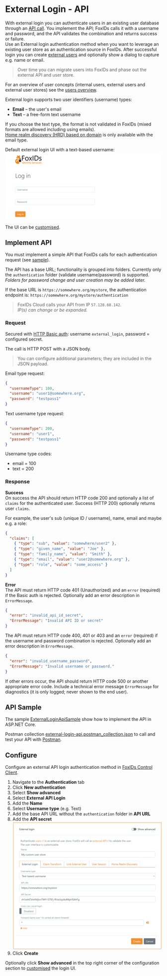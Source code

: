 # External Login - API

With external login you can authenticate users in an existing user database through an [API call](#implement-api). You implement the API; FoxIDs calls it with a username and password, and the API validates the combination and returns success or failure.  
Use an External login authentication method when you want to leverage an existing user store as an authentication source in FoxIDs. 
After successful login you can create [external users](users-external.md) and optionally show a dialog to capture e.g. name or email.

> Over time you can migrate users into FoxIDs and phase out the external API and user store.

For an overview of user concepts (internal users, external users and external user stores) see the [users overview](users.md).

External login supports two user identifiers (username) types:
- **Email** – the user's email
- **Text** – a free-form text username

If you choose the text type, the format is not validated in FoxIDs (mixed formats are allowed including using emails).  
[Home realm discovery (HRD) based on domain](login.md#home-realm-discovery-hrd) is only available with the email type.

Default external login UI with a text-based username:  
![External login UI](images/configure-external-login-ui.png)

The UI can be [customised](customisation.md).

## Implement API
You must implement a simple API that FoxIDs calls for each authentication request (see [sample](#api-sample)).

The API has a base URL; functionality is grouped into folders. Currently only the `authentication` folder (validate username/password) is supported.  
*Folders for password change and user creation may be added later.*

If the base URL is `https://somewhere.org/mystore`, the authentication endpoint is: `https://somewhere.org/mystore/authentication`

> FoxIDs Cloud calls your API from IP `57.128.60.142`.  
> *IP(s) can change or be expanded.*

### Request
Secured with [HTTP Basic auth](https://datatracker.ietf.org/doc/html/rfc6749#section-2.3.1): username `external_login`, password = configured secret.

The call is HTTP POST with a JSON body.

> You can configure additional parameters; they are included in the JSON payload.

Email type request:
```json
{
  "usernameType": 100,
  "username": "user1@somewhere.org",
  "password": "testpass1"
}
```

Text username type request:
```json
{
  "usernameType": 200,
  "username": "user1",
  "password": "testpass1"
}
```

Username type codes:
- email = 100
- text = 200

### Response
**Success**  
On success the API should return HTTP code 200 and optionally a list of `claims` for the authenticated user.
Success (HTTP 200) optionally returns user `claims`.

For example, the user's sub (unique ID / username), name, email and maybe e.g. a role:
```JSON
{
  "claims": [
    { "type": "sub", "value": "somewhere/user2" },
    { "type": "given_name", "value": "Joe" },
    { "type": "family_name", "value": "Smith" },
    { "type": "email", "value": "user2@somewhere.org" },
    { "type": "role", "value": "some_access" }
  ]
}
```

**Error**  
The API must return HTTP code 401 (Unauthorized) and an `error` (required) if the Basic auth is rejected. Optionally add an error description in `ErrorMessage`.
```JSON
{
  "error": "invalid_api_id_secret",
  "ErrorMessage": "Invalid API ID or secret"
}
```

The API must return HTTP code 400, 401 or 403 and an `error` (required) if the username and password combination is rejected. Optionally add an error description in `ErrorMessage`.
```JSON
{
  "error": "invalid_username_password",
  "ErrorMessage": "Invalid username or password."
}
```

If other errors occur, the API should return HTTP code 500 or another appropriate error code. Include a technical error message `ErrorMessage` for diagnostics (it is only logged; never shown to the end user).

## API Sample
The sample [ExternalLoginApiSample](https://github.com/ITfoxtec/FoxIDs.Samples/tree/main/src/ExternalLoginApiSample) show how to implement the API in ASP.NET Core.

Postman collection [external-login-api.postman_collection.json](https://github.com/ITfoxtec/FoxIDs.Samples/tree/main/src/ExternalLoginApiSample/external-login-api.postman_collection.json) to call and test your API with [Postman](https://www.postman.com/downloads/).

## Configure 
Configure an external API login authentication method in [FoxIDs Control Client](control.md#foxids-control-client).

 1. Navigate to the **Authentication** tab
 2. Click **New authentication**
 3. Select **Show advanced**
 4. Select **External API Login**
 5. Add the **Name**
 6. Select **Username type** (e.g. Text)
 7. Add the base API URL without the `authentication` folder in **API URL**
 8. Add the **API secret**
    ![Configure an external login authentication method](images/configure-external-login-config.png)
 9. Click **Create**

 Optionally click **Show advanced** in the top right corner of the configuration section to [customised](customisation.md) the login UI.
